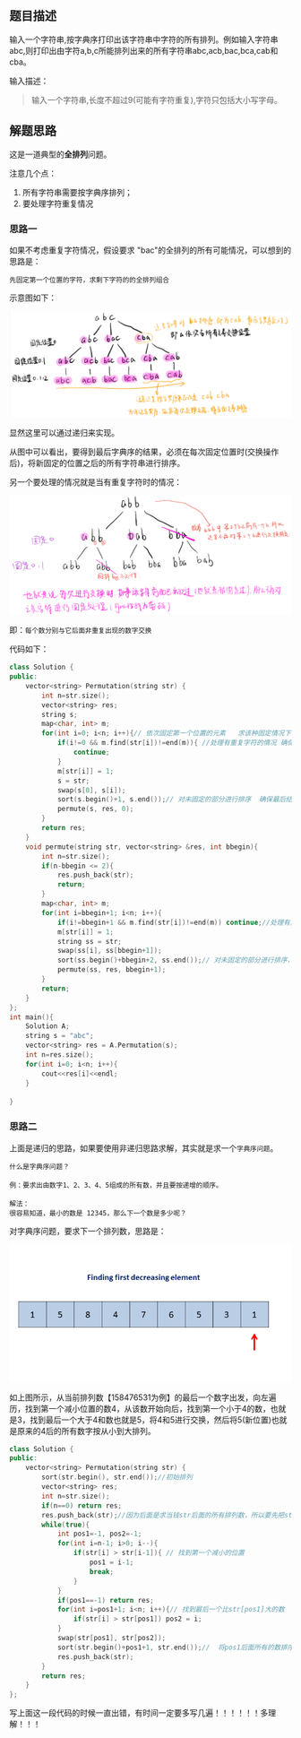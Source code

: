 ## 题目描述

输入一个字符串,按字典序打印出该字符串中字符的所有排列。例如输入字符串abc,则打印出由字符a,b,c所能排列出来的所有字符串abc,acb,bac,bca,cab和cba。 

输入描述：

> 输入一个字符串,长度不超过9(可能有字符重复),字符只包括大小写字母。

## 解题思路

这是一道典型的**全排列**问题。

注意几个点：

1. 所有字符串需要按字典序排列；
2. 要处理字符重复情况

### 思路一

如果不考虑重复字符情况，假设要求 "bac"的全排列的所有可能情况，可以想到的思路是：

`先固定第一个位置的字符，求剩下字符的的全排列组合`

示意图如下：

![字符串的排列1](imgs/字符串的排列1.jpg)

显然这里可以通过递归来实现。

从图中可以看出，要得到最后字典序的结果，必须在每次固定位置时(交换操作后)，将新固定的位置之后的所有字符串进行排序。

另一个要处理的情况就是当有重复字符时的情况：

![字符串的排列2](imgs/字符串的排列2.jpg)

即：`每个数分别与它后面非重复出现的数字交换`

代码如下：

```cpp
class Solution {
public:
    vector<string> Permutation(string str) {
        int n=str.size();
        vector<string> res;
        string s;
        map<char, int> m;
        for(int i=0; i<n; i++){// 依次固定第一个位置的元素   求该种固定情况下 其它字符的所有全排列
            if(i!=0 && m.find(str[i])!=end(m)){ //处理有重复字符的情况 确保不重复
                continue;
            }
            m[str[i]] = 1;
            s = str;
            swap(s[0], s[i]);
            sort(s.begin()+1, s.end());// 对未固定的部分进行排序  确保最后结果是字典序
            permute(s, res, 0);
        }
        return res;
    }
    void permute(string str, vector<string> &res, int bbegin){
        int n=str.size();
        if(n-bbegin <= 2){
            res.push_back(str);
            return;
        }
        map<char, int> m;
        for(int i=bbegin+1; i<n; i++){
            if(i!=bbegin+1 && m.find(str[i])!=end(m)) continue;//处理有重复字符的情况，确保不重复
            m[str[i]] = 1;
            string ss = str;
            swap(ss[i], ss[bbegin+1]);
            sort(ss.begin()+bbegin+2, ss.end());// 对未固定的部分进行排序，确保最后是字典序
            permute(ss, res, bbegin+1);
        }
        return;
    }
};
int main(){
    Solution A;
    string s = "abc";
    vector<string> res = A.Permutation(s);
    int n=res.size();
    for(int i=0; i<n; i++){
        cout<<res[i]<<endl;
    }

}
```

### 思路二

上面是递归的思路，如果要使用非递归思路求解，其实就是求一个`字典序问题`。

```
什么是字典序问题？

例：要求出由数字1、2、3、4、5组成的所有数，并且要按递增的顺序。

解法：
很容易知道，最小的数是 12345，那么下一个数是多少呢？
```

对字典序问题，要求下一个排列数，思路是：

![字符串的排列3](imgs/字符串的排列3.gif)

如上图所示，从当前排列数【158476531为例】的最后一个数字出发，向左遍历，找到第一个减小位置的数4，从该数开始向后，找到第一个小于4的数，也就是3，找到最后一个大于4和数也就是5，将4和5进行交换，然后将5(新位置)也就是原来的4后的所有数字按从小到大排列。

```cpp
class Solution {
public:
    vector<string> Permutation(string str) {
        sort(str.begin(), str.end());//初始排列
        vector<string> res;
        int n=str.size();
        if(n==0) return res;
        res.push_back(str);//因为后面是求当钱str后面的所有排列数，所以要先把str先放到结果里
        while(true){
            int pos1=-1, pos2=-1;
            for(int i=n-1; i>0; i--){
                if(str[i] > str[i-1]){ // 找到第一个减小的位置
                    pos1 = i-1;
                    break;
                }
            }
            if(pos1==-1) return res;
            for(int i=pos1+1; i<n; i++){// 找到最后一个比str[pos1]大的数
                if(str[i] > str[pos1]) pos2 = i;
            }
            swap(str[pos1], str[pos2]);
            sort(str.begin()+pos1+1, str.end());//  将pos1后面所有的数排序
            res.push_back(str);
        }
        return res;
    }
};
```

写上面这一段代码的时候一直出错，有时间一定要多写几遍！！！！！！多理解！！！

